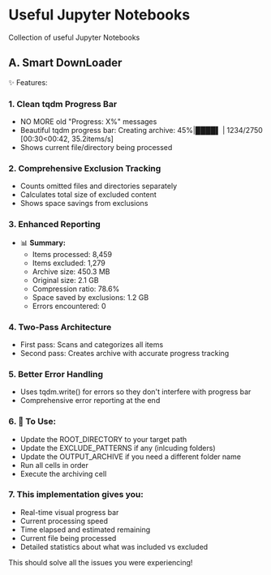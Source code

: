 # Useful Jupyter Notebooks
Collection of useful Jupyter Notebooks

## A. Smart DownLoader

✨ Features:
### 1. Clean tqdm Progress Bar
* NO MORE old "Progress: X%" messages
* Beautiful tqdm progress bar: Creating archive: 45%|████▌ | 1234/2750 [00:30<00:42, 35.2items/s]
* Shows current file/directory being processed

### 2. Comprehensive Exclusion Tracking
* Counts omitted files and directories separately
* Calculates total size of excluded content
* Shows space savings from exclusions

### 3. Enhanced Reporting
* 📊 __Summary:__
  * Items processed: 8,459
  * Items excluded: 1,279
  * Archive size: 450.3 MB
  * Original size: 2.1 GB
  * Compression ratio: 78.6%
  * Space saved by exclusions: 1.2 GB
  * Errors encountered: 0
  
### 4. Two-Pass Architecture
* First pass: Scans and categorizes all items
* Second pass: Creates archive with accurate progress tracking

### 5. Better Error Handling
* Uses tqdm.write() for errors so they don't interfere with progress bar
* Comprehensive error reporting at the end

### 6. 🚀 To Use:
* Update the ROOT_DIRECTORY to your target path
* Update the EXCLUDE_PATTERNS if any (inlcuding folders)
* Update the OUTPUT_ARCHIVE if you need a different folder name
* Run all cells in order
* Execute the archiving cell

### 7. This implementation gives you:
* Real-time visual progress bar
* Current processing speed
* Time elapsed and estimated remaining
* Current file being processed
* Detailed statistics about what was included vs excluded

This should solve all the issues you were experiencing!
